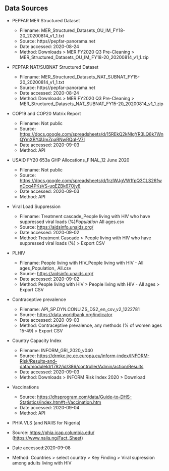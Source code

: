 ## Data Sources

- PEPFAR MER Structured Dataset
  - Filename: MER_Structured_Datasets_OU_IM_FY18-20_20200814_v1_1.txt
  - Source: https//pepfar-panorama.net
  - Date accessed: 2020-08-24
  - Method: Downloads > MER FY2020 Q3 Pre-Cleaning > MER_Structured_Datasets_OU_IM_FY18-20_20200814_v1_1.zip
  
- PEPFAR NAT/SUBNAT Structured Dataset
  - Filename: MER_Structured_Datasets_NAT_SUBNAT_FY15-20_20200814_v1_1.txt
  - Source: https//pepfar-panorama.net
  - Date accessed: 2020-08-24
  - Method: Downloads > MER FY2020 Q3 Pre-Cleaning > MER_Structured_Datasets_NAT_SUBNAT_FY15-20_20200814_v1_1.zip
  
- COP19 and COP20 Matrix Report
  - Filename: Not public
  - Source: https://docs.google.com/spreadsheets/d/15REkQ2kNIgYR3LQ8k7WnQYmXBY4UmZpaRNwRQqI-V7I
  - Date accessed: 2020-09-03
  - Method: API
  
- USAID FY20 653a GHP Allocations_FINAL_12 June 2020
  - Filename: Not public
  - Source: https://docs.google.com/spreadsheets/d/1rzlWJgVW1fpQ3CLS26fwnDcq4PKsVS-uqEZBk67Ojy8
  - Date accessed: 2020-09-03
  - Method: API

- Viral Load Suppression
  - Filename: Treatment cascade_People living with HIV who have suppressed viral loads (%)_Population_ All ages.csv
  - Source: https://aidsinfo.unaids.org/
  - Date accessed: 2020-09-02
  - Method: Treatment Cascade > People living with HIV who have suppressed viral loads (%) > Export CSV

- PLHIV
  - Filename: People living with HIV_People living with HIV - All ages_Population_ All.csv
  - Source: https://aidsinfo.unaids.org/
  - Date accessed: 2020-09-02
  - Method: People living with HIV > People living with HIV - All ages  > Export CSV
  
- Contraceptive prevalence
  - Filename: API_SP.DYN.CONU.ZS_DS2_en_csv_v2_1222781
  - Source: https://data.worldbank.org/indicator
  - Date accessed: 2020-09-03
  - Method: Contraceptive prevalence, any methods (% of women ages 15-49) > Export CSV
  
- Country Capacity Index
  - Filename: INFORM_GRI_2020_v040
  - Source: https://drmkc.jrc.ec.europa.eu/inform-index/INFORM-Risk/Results-and-data/moduleId/1782/id/386/controller/Admin/action/Results
  - Date accessed: 2020-09-03
  - Method: Downloads > INFORM Risk Index 2020 > Download
  
- Vaccinations
  - Source: https://dhsprogram.com/data/Guide-to-DHS-Statistics/index.htm#t=Vaccination.htm
  - Date accessed: 2020-09-04
  - Method: API
  
- PHIA VLS (and NAIIS for Nigeria)
 - Source: https://phia.icap.columbia.edu/ (https://www.naiis.ng/Fact_Sheet)
 - Date accessed:2020-09-08
 - Method: Countries > select country > Key Finding > Viral supression among adults living with HIV
  